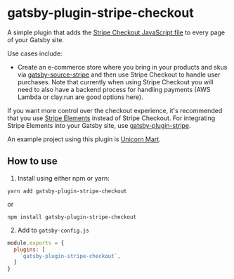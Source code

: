 # gatsby-plugin-stripe-checkout

A simple plugin that adds the [Stripe Checkout JavaScript file](https://stripe.com/docs/checkout#integration-custom) to every page of your Gatsby site.

Use cases include:

* Create an e-commerce store where you bring in your products and skus via [gatsby-source-stripe](https://github.com/njosefbeck/gatsby-source-stripe) and then use Stripe Checkout to handle user purchases. Note that currently when using Stripe Checkout you will need to also have a backend process for handling payments (AWS Lambda or clay.run are good options here).

If you want more control over the checkout experience, it's recommended that you use [Stripe Elements](https://stripe.com/payments/elements) instead of Stripe Checkout. For integrating Stripe Elements into your Gatsby site, use [gatsby-plugin-stripe](https://github.com/njosefbeck/gatsby-plugin-stripe).

An example project using this plugin is [Unicorn Mart](https://unicorn-mart.netlify.com).

## How to use

1. Install using either npm or yarn:

```
yarn add gatsby-plugin-stripe-checkout
```

or

```
npm install gatsby-plugin-stripe-checkout
```

2. Add to ```gatsby-config.js```

```javascript
module.exports = {
  plugins: [
    `gatsby-plugin-stripe-checkout`,
  ]
}
```
